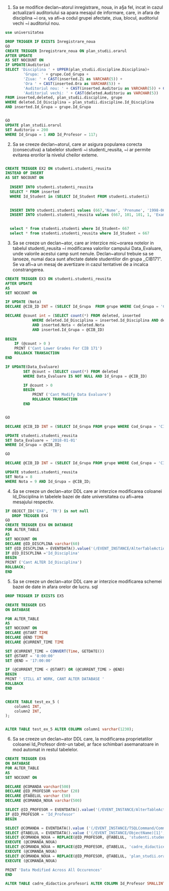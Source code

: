 1. Sa se modifice declan~atorul inregistrare_ noua, in a§a fel, incat in cazul actualizarii
auditoriului sa apara mesajul de informare, care, in afara de disciplina ~i ora, va afi~a codul
grupei afectate, ziua, blocul, auditoriul vechi ~i auditoriul nou.
``` sql
use universitatea

DROP TRIGGER IF EXISTS Inregistrare_noua 
GO
CREATE TRIGGER Inregistrare_noua ON plan_studii.orarul
AFTER UPDATE
AS SET NOCOUNT ON
IF UPDATE(Auditoriu)
SELECT 'Disciplina ' + UPPER(plan_studii.discipline.Disciplina)+ 
		'Grupa: ' + grupe.Cod_Grupa +
		'Ziua: ' + CAST(inserted.Zi as VARCHAR(5)) + 
		'Ora ' + CAST(inserted.Ora as VARCHAR(5)) + 
		'Auditoriul nou: ' + CAST(inserted.Auditoriu as VARCHAR(5)) + CAST(inserted.Bloc as VARCHAR(5)) +
		'Auditoriul vechi: ' + CAST(deleted.Auditoriu as VARCHAR(5))
FROM inserted,deleted, plan_studii.discipline, grupe
WHERE deleted.Id_Disciplina = plan_studii.discipline.Id_Disciplina
AND inserted.Id_Grupa = grupe.Id_Grupa


GO
UPDATE plan_studii.orarul
SET Auditoriu = 200
WHERE Id_Grupa = 1 AND Id_Profesor = 117; 
```
2. Sa se creeze declan~atorul, care ar asigura popularea corecta (consecutiva) a tabelelor studenti
~i studenti_reusita, ~i ar permite evitarea erorilor la nivelul cheilor exteme.
``` sql

CREATE TRIGGER EX2 ON studenti.studenti_reusita
INSTEAD OF INSERT
AS SET NOCOUNT ON
   
  INSERT INTO studenti.studenti_reusita 
  SELECT * FROM inserted
  WHERE Id_Student in (SELECT Id_Student FROM studenti.studenti)
  

  INSERT INTO studenti.studenti values (667,'Nume', 'Prenume', '1998-06-07', 'MD-2022')
  INSERT INTO studenti.studenti_reusita values (667, 101, 101, 1, 'Examen', null, null)

 
  select * from studenti.studenti where Id_Student= 667
  select * from studenti.studenti_reusita where Id_Student = 667
```

3. Sa se creeze un declan~ator, care ar interzice mic~orarea notelor in tabelul studenti_reusita ~i
modificarea valorilor campului Data_Evaluare, unde valorile acestui camp sunt nenule. Declan~atorul trebuie sa se lanseze, numai daca sunt afectate datele studentilor din grupa
,,CIB171". Se va afi~a un mesaj de avertizare in cazul tentativei de a incalca constrangerea.
``` sql
CREATE TRIGGER EX3 ON studenti.studenti_reusita
AFTER UPDATE
AS
SET NOCOUNT ON

IF UPDATE (Nota)
DECLARE @CIB_ID INT = (SELECT Id_Grupa  FROM grupe WHERE Cod_Grupa = 'CIB171')

DECLARE @count int = (SELECT count(*) FROM deleted, inserted 
			WHERE deleted.Id_Disciplina = inserted.Id_Disciplina AND deleted.Id_Grupa = inserted.Id_Grupa AND deleted.Id_Profesor = inserted.Id_Profesor AND deleted.Tip_Evaluare = inserted.Tip_Evaluare AND deleted.Id_Student = inserted.Id_Student
			AND inserted.Nota < deleted.Nota 
			AND inserted.Id_Grupa = @CIB_ID)
	
BEGIN
	IF (@count > 0 )
	PRINT ('Cant Lower Grades For CIB 171')
	ROLLBACK TRANSACTION
END

IF UPDATE(Data_Evaluare)
		SET @count = (SELECT count(*) FROM deleted 
		WHERE Data_Evaluare IS NOT NULL AND Id_Grupa = @CIB_ID)

		IF @count > 0
		BEGIN
			PRINT ('Cant Modify Data Evaluare')
			ROLLBACK TRANSACTION
		END


GO

DECLARE @CIB_ID INT = (SELECT Id_Grupa FROM grupe WHERE Cod_Grupa = 'CIB171')

UPDATE studenti.studenti_reusita
SET Data_Evaluare = '2018-01-01'
WHERE Id_Grupa = @CIB_ID; 

GO

DECLARE @CIB_ID INT = (SELECT Id_Grupa FROM grupe WHERE Cod_Grupa = 'CIB171')

UPDATE studenti.studenti_reusita
SET Nota = 8
WHERE Nota = 9 AND Id_Grupa = @CIB_ID;

```

4. Sa se creeze un declan~ator DDL care ar interzice modificarea coloanei ld_Disciplina in
tabelele bazei de date universitatea cu afi~area mesajului respectiv.
``` sql
IF OBJECT_ID('EX4', 'TR') is not null
   DROP TRIGGER EX4
GO
CREATE TRIGGER EX4 ON DATABASE
FOR ALTER_TABLE
AS 
SET NOCOUNT ON
DECLARE @ID_DISCPLINA varchar(60)
SET @ID_DISCPLINA = EVENTDATA().value('(/EVENT_INSTANCE/AlterTableActionList/*/Columns/Name)[1]', 'nvarchar(100)') 
IF @ID_DISCPLINA ='Id_Disciplina'
BEGIN 
PRINT ('Cant ALTER Id_Disciplina')
ROLLBACK;
END
```

5. Sa se creeze un declan~ator DDL care ar interzice modificarea schemei bazei de date in afara
orelor de lucru. sql
``` sql
DROP TRIGGER IF EXISTS EX5

CREATE TRIGGER EX5
ON DATABASE

FOR ALTER_TABLE
AS
SET NOCOUNT ON
DECLARE @START TIME
DECLARE @END TIME
DECLARE @CURRENT_TIME TIME

SET @CURRENT_TIME = CONVERT(Time, GETDATE())
SET @START = '8:00:00'
SET @END = '17:00:00'

IF (@CURRENT_TIME < @START) OR (@CURRENT_TIME > @END)
BEGIN	
PRINT ' STILL AT WORK, CANT ALTER DATABASE '
ROLLBACK
END


CREATE TABLE test_ex_5 (
    column1 INT,
    column2 INT,
); 


ALTER TABLE test_ex_5 ALTER COLUMN column1 varchar(1230);
```
6. Sa se creeze un declan~ator DDL care, la modificarea proprietatilor coloanei ld_Profesor
dintr-un tabel, ar face schimbari asemanatoare in mod automat in restul tabelelor.
``` sql
CREATE TRIGGER EX6
ON DATABASE
FOR ALTER_TABLE
AS
SET NOCOUNT ON

DECLARE @COMANDA varchar(500)
DECLARE @ID_PROFESOR varchar (20)
DECLARE @TABELUL varchar (50)
DECLARE @COMANDA_NOUA varchar(500)

SELECT @ID_PROFESOR = EVENTDATA().value('(/EVENT_INSTANCE/AlterTableActionList/*/Columns/Name)[1]', 'nvarchar(max)')
IF @ID_PROFESOR = 'Id_Profesor'
BEGIN

SELECT @COMANDA = EVENTDATA().value ('(/EVENT_INSTANCE/TSQLCommand/CommandText)[1]', 'nvarchar(max)')
SELECT @TABELUL = EVENTDATA().value ('(/EVENT_INSTANCE/ObjectName)[1]','nvarchar(max)')
SELECT @COMANDA_NOUA = REPLACE(@ID_PROFESOR, @TABELUL, 'studenti.studenti_reusita');
EXECUTE (@COMANDA_NOUA)
SELECT @COMANDA_NOUA = REPLACE(@ID_PROFESOR, @TABELUL, 'cadre_didactice.profesori');
EXECUTE (@COMANDA_NOUA)
SELECT @COMANDA_NOUA = REPLACE(@ID_PROFESOR, @TABELUL, 'plan_studii.orarul');
EXECUTE (@COMANDA_NOUA)

PRINT 'Data Modified Across All Occurences'
END

ALTER TABLE cadre_didactice.profesori ALTER COLUMN Id_Profesor SMALLINT
```

